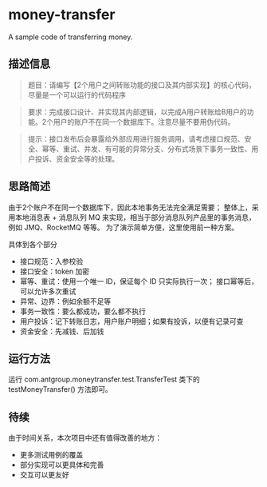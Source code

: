 # money-transfer
A sample code of transferring money.

## 描述信息


> 题目：请编写【2个用户之间转账功能的接口及其内部实现】的核心代码，尽量是一个可以运行的代码程序

> 要求：完成接口设计、并实现其内部逻辑，以完成A用户转账给B用户的功能。2个用户的账户不在同一个数据库下。注意尽量不要用伪代码。

> 提示：接口发布后会暴露给外部应用进行服务调用，请考虑接口规范、安全、幂等、重试、并发、有可能的异常分支、分布式场景下事务一致性、用户投诉、资金安全等的处理。


## 思路简述

由于2个账户不在同一个数据库下，因此本地事务无法完全满足需要；
整体上，采用本地消息表 + 消息队列 MQ 来实现，相当于部分消息队列产品里的事务消息，例如 JMQ、RocketMQ 等等。
为了演示简单方便，这里使用前一种方案。

具体到各个部分

- 接口规范：入参校验
- 接口安全：token 加密
- 幂等、重试：使用一个唯一 ID，保证每个 ID 只实际执行一次；
接口幂等后，可以允许多次重试
- 异常、边界：例如余额不足等
- 事务一致性：要么都成功，要么都不执行
- 用户投诉：记下转账日志，用户账户明细；如果有投诉，以便有记录可查
- 资金安全：先减钱、后加钱

## 运行方法
运行 com.antgroup.moneytransfer.test.TransferTest 类下的 testMoneyTransfer() 方法即可。

## 待续

由于时间关系，本次项目中还有值得改善的地方：

- 更多测试用例的覆盖
- 部分实现可以更具体和完善
- 交互可以更友好
